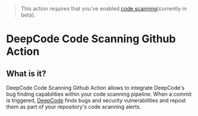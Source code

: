 > This action requires that you've enabled [code scanning](https://help.github.com/en/github/finding-security-vulnerabilities-and-errors-in-your-code/enabling-code-scanning)(currently in beta).

# DeepCode Code Scanning Github Action

## What is it?

DeepCode Code Scanning Github Action allows to integrate DeepCode's bug finding capabilities within your code scanning pipeline. When a commit is triggered, [DeepCode](https://www.deepcode.ai) finds bugs and security vulnerabilities and repost them as part of your repository's code scanning alerts.
